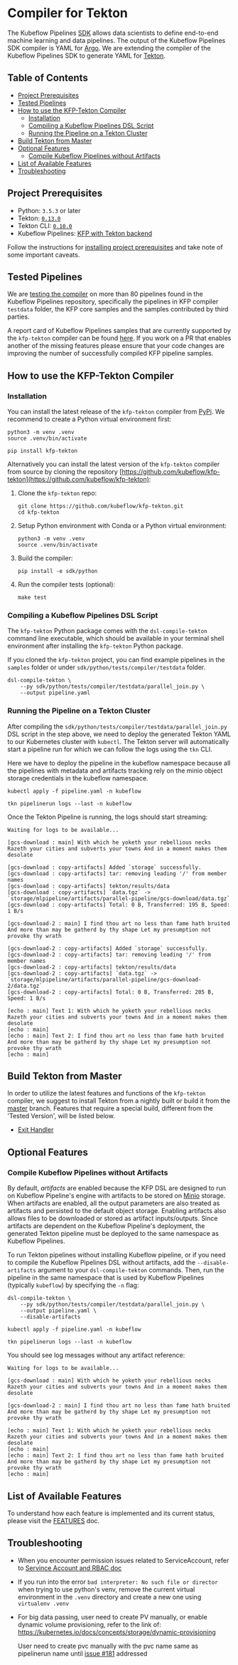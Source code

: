 # Compiler for Tekton

The Kubeflow Pipelines [SDK](https://www.kubeflow.org/docs/pipelines/sdk/sdk-overview/) 
allows data scientists to define end-to-end machine learning and data pipelines.
The output of the Kubeflow Pipelines SDK compiler is YAML for [Argo](https://github.com/argoproj/argo).
We are extending the compiler of the Kubeflow Pipelines SDK to generate YAML
for [Tekton](https://github.com/tektoncd/pipeline).


## Table of Contents

<!-- START of ToC generated by running ./tools/mdtoc.sh sdk/README.md -->

  - [Project Prerequisites](#project-prerequisites)
  - [Tested Pipelines](#tested-pipelines)
  - [How to use the KFP-Tekton Compiler](#how-to-use-the-kfp-tekton-compiler)
    - [Installation](#installation)
    - [Compiling a Kubeflow Pipelines DSL Script](#compiling-a-kubeflow-pipelines-dsl-script)
    - [Running the Pipeline on a Tekton Cluster](#running-the-pipeline-on-a-tekton-cluster)
  - [Build Tekton from Master](#build-tekton-from-master)
  - [Optional Features](#optional-features)
    - [Compile Kubeflow Pipelines without Artifacts](#compile-kubeflow-pipelines-without-artifacts)
  - [List of Available Features](#list-of-available-features)
  - [Troubleshooting](#troubleshooting)

<!-- END of ToC generated by running ./tools/mdtoc.sh sdk/README.md -->


## Project Prerequisites

 - Python: `3.5.3` or later
 - Tekton: [`0.13.0`](https://github.com/tektoncd/pipeline/releases/tag/v0.13.0)
 - Tekton CLI: [`0.10.0`](https://github.com/tektoncd/cli/releases/tag/v0.10.0)
 - Kubeflow Pipelines: [KFP with Tekton backend](/tekton_kfp_guide.md)

Follow the instructions for [installing project prerequisites](/sdk/python/README.md#development-prerequisites)
and take note of some important caveats.


## Tested Pipelines

We are [testing the compiler](/sdk/python/tests/README.md) on more than 80 pipelines
found in the Kubeflow Pipelines repository, specifically the pipelines in KFP compiler
`testdata` folder, the KFP core samples and the samples contributed by third parties.

A report card of Kubeflow Pipelines samples that are currently supported by the `kfp-tekton`
compiler can be found [here](/sdk/python/tests/test_kfp_samples_report.txt).
If you work on a PR that enables another of the missing features please ensure that
your code changes are improving the number of successfully compiled KFP pipeline samples.


## How to use the KFP-Tekton Compiler

### Installation

You can install the latest release of the `kfp-tekton` compiler from
[PyPi](https://pypi.org/project/kfp-tekton/). We recommend to create a Python
virtual environment first:

    python3 -m venv .venv
    source .venv/bin/activate
    
    pip install kfp-tekton
    
Alternatively you can install the latest version of the `kfp-tekton` compiler
from source by cloning the repository [https://github.com/kubeflow/kfp-tekton](https://github.com/kubeflow/kfp-tekton):

1. Clone the `kfp-tekton` repo:

   ```
   git clone https://github.com/kubeflow/kfp-tekton.git
   cd kfp-tekton
   ```

2. Setup Python environment with Conda or a Python virtual environment:

   ```
   python3 -m venv .venv
   source .venv/bin/activate
   ```

3. Build the compiler:

   ```
   pip install -e sdk/python
   ```

4. Run the compiler tests (optional):

   ```
   make test
   ```


### Compiling a Kubeflow Pipelines DSL Script

The `kfp-tekton` Python package comes with the `dsl-compile-tekton` command line
executable, which should be available in your terminal shell environment after
installing the `kfp-tekton` Python package.

If you cloned the `kfp-tekton` project, you can find example pipelines in the
`samples` folder or under `sdk/python/tests/compiler/testdata` folder.

    dsl-compile-tekton \
        --py sdk/python/tests/compiler/testdata/parallel_join.py \
        --output pipeline.yaml


### Running the Pipeline on a Tekton Cluster

After compiling the `sdk/python/tests/compiler/testdata/parallel_join.py` DSL script
in the step above, we need to deploy the generated Tekton YAML to our Kubernetes
cluster with `kubectl`. The Tekton server will automatically start a pipeline run
for which we can follow the logs using the `tkn` CLI. 

Here we have to deploy the pipeline in the kubeflow namespace because all the pipelines with metadata
and artifacts tracking  rely on the minio object storage credentials in the kubeflow namespace.

    kubectl apply -f pipeline.yaml -n kubeflow
    
    tkn pipelinerun logs --last -n kubeflow

Once the Tekton Pipeline is running, the logs should start streaming:
      
    Waiting for logs to be available...
    
    [gcs-download : main] With which he yoketh your rebellious necks Razeth your cities and subverts your towns And in a moment makes them desolate

    [gcs-download : copy-artifacts] Added `storage` successfully.
    [gcs-download : copy-artifacts] tar: removing leading '/' from member names
    [gcs-download : copy-artifacts] tekton/results/data
    [gcs-download : copy-artifacts] `data.tgz` -> `storage/mlpipeline/artifacts/parallel-pipeline/gcs-download/data.tgz`
    [gcs-download : copy-artifacts] Total: 0 B, Transferred: 195 B, Speed: 1 B/s

    [gcs-download-2 : main] I find thou art no less than fame hath bruited And more than may be gatherd by thy shape Let my presumption not provoke thy wrath

    [gcs-download-2 : copy-artifacts] Added `storage` successfully.
    [gcs-download-2 : copy-artifacts] tar: removing leading '/' from member names
    [gcs-download-2 : copy-artifacts] tekton/results/data
    [gcs-download-2 : copy-artifacts] `data.tgz` -> `storage/mlpipeline/artifacts/parallel-pipeline/gcs-download-2/data.tgz`
    [gcs-download-2 : copy-artifacts] Total: 0 B, Transferred: 205 B, Speed: 1 B/s

    [echo : main] Text 1: With which he yoketh your rebellious necks Razeth your cities and subverts your towns And in a moment makes them desolate
    [echo : main]
    [echo : main] Text 2: I find thou art no less than fame hath bruited And more than may be gatherd by thy shape Let my presumption not provoke thy wrath
    [echo : main]
      
## Build Tekton from Master

In order to utilize the latest features and functions of the `kfp-tekton` compiler,
we suggest to install Tekton from a nightly built or build it from the
[master](https://github.com/tektoncd/pipeline/blob/master/DEVELOPMENT.md#install-pipeline)
branch. Features that require a special build, different from the 'Tested Version',
will be listed below.

- [Exit Handler](/sdk/FEATURES.md#exit-handler)


## Optional Features

### Compile Kubeflow Pipelines without Artifacts

By default, _artifacts_ are enabled because the KFP DSL are designed to run on Kubeflow Pipeline's engine with artifacts to be stored on
[Minio](https://docs.minio.io/) storage. When artifacts are enabled, all the output
parameters are also treated as artifacts and persisted to the default object storage.
Enabling artifacts also allows files to be downloaded or stored as artifact inputs/outputs.
Since artifacts are dependent on the Kubeflow Pipeline's deployment, the generated
Tekton pipeline must be deployed to the same namespace as Kubeflow Pipelines.

To run Tekton pipelines without installing Kubeflow pipeline, or if you need to compile the Kubeflow
Pipelines DSL without artifacts, add the `--disable-artifacts` argument to your
`dsl-compile-tekton` commands. Then, run the pipeline in the same namespace that is
used by Kubeflow Pipelines (typically `kubeflow`) by specifying the `-n` flag:

    dsl-compile-tekton \
        --py sdk/python/tests/compiler/testdata/parallel_join.py \
        --output pipeline.yaml \
        --disable-artifacts
        
    kubectl apply -f pipeline.yaml -n kubeflow
    
    tkn pipelinerun logs --last -n kubeflow

You should see log messages without any artifact reference:

    Waiting for logs to be available...
    
    [gcs-download : main] With which he yoketh your rebellious necks Razeth your cities and subverts your towns And in a moment makes them desolate
    
    [gcs-download-2 : main] I find thou art no less than fame hath bruited And more than may be gatherd by thy shape Let my presumption not provoke thy wrath
    
    [echo : main] Text 1: With which he yoketh your rebellious necks Razeth your cities and subverts your towns And in a moment makes them desolate
    [echo : main]
    [echo : main] Text 2: I find thou art no less than fame hath bruited And more than may be gatherd by thy shape Let my presumption not provoke thy wrath
    [echo : main]


## List of Available Features

To understand how each feature is implemented and its current status, please visit
the [FEATURES](FEATURES.md) doc.


## Troubleshooting

- When you encounter permission issues related to ServiceAccount, refer to
  [Servince Account and RBAC doc](sa-and-rbac.md)
  
- If you run into the error `bad interpreter: No such file or director` when trying to use
  python's venv, remove the current virtual environment in the `.venv` directory and
  create a new one using `virtualenv .venv`

- For big data passing, user need to create PV manually, or enable dynamic volume provisioning, refer to the link of: https://kubernetes.io/docs/concepts/storage/dynamic-provisioning

  User need to create pvc manually with the pvc name same as pipelinerun name until [issue #181](https://github.com/kubeflow/kfp-tekton/issues/181) addressed
